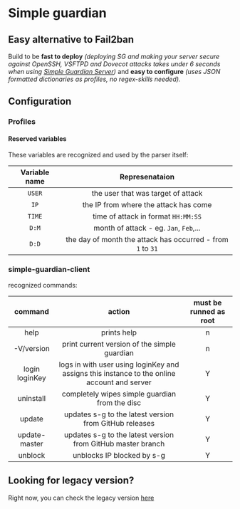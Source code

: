 # Simple guardian

## Easy alternative to Fail2ban

Build to be **fast to deploy** *(deploying SG and making your server secure against OpenSSH, VSFTPD and Dovecot attacks takes under 6 seconds when using [Simple Guardian Server](https://github.com/esoadamo/simple-guardian-server))* and **easy to configure** *(uses JSON formatted dictionaries as profiles, no regex-skills needed).*

## Configuration

### Profiles

#### Reserved variables

These variables are recognized and used by the parser itself:

| Variable name |                       Represenataion                        |
| :-----------: | :---------------------------------------------------------: |
|    `USER`     |             the user that was target of attack              |
|     `IP`      |            the IP from where the attack has come            |
|    `TIME`     |             time of attack in format `HH:MM:SS`             |
|     `D:M`     |           month of attack - eg. `Jan`, `Feb`,...            |
|     `D:D`     | the day of month the attack has occurred - from `1` to `31` |

### simple-guardian-client

recognized commands:

|    command     |                            action                            | must be runned as root |
| :------------: | :----------------------------------------------------------: | :--------------------: |
|      help      |                         prints help                          |           n            |
|   -V/version   |         print current version of the simple guardian         |           n            |
| login loginKey | logs in with user using loginKey and assigns this instance to the online account and server |           Y            |
|   uninstall    |        completely wipes simple guardian from the disc        |           Y            |
|     update     |    updates s-g to the latest version from GitHub releases    |           Y            |
| update-master  | updates s-g to the latest version from GitHub master branch  |           Y            |
|    unblock     |                  unblocks IP blocked by s-g                  |           Y            |



## Looking for legacy version?

Right now, you can check the legacy version [here](https://github.com/esoadamo/simple-guardian-legacy/) 